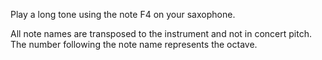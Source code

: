Play a long tone using the note F4 on your saxophone.

All note names are transposed to the instrument and not in concert pitch. The number following the
note name represents the octave.
